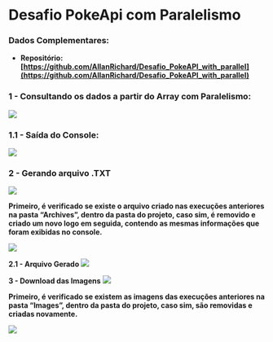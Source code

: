 # **Desafio PokeApi com Paralelismo**
### **Dados Complementares**:
- **Repositório: [https://github.com/AllanRichard/Desafio_PokeAPI_with_parallel](https://github.com/AllanRichard/Desafio_PokeAPI_with_parallel)**

### **1 - Consultando os dados a partir do Array com Paralelismo**:
**![](https://lh6.googleusercontent.com/-dFGnoxnCwXfntl6_fd7uTTYR2kyW9Fm-Px4xbhnN8yYhxJlh7Q90f54E6oJ1FIYeH-0OmRf38vKlE0SAySpqx2cm2ng1ZJcUZ_-Nms7QzeRzKbzY-BMUs6aR0wmO-nsLTboiWsC)**
### **1.1 - Saída do Console**:
**![](https://lh6.googleusercontent.com/0E9zYZRu4KURVDjz2M8_CoD_DY2m9Htt10y5D_rHalZDPExHDvFa4UL_YoLMG01Mlm7a0Q5LKiHTlKQMh8mGNiLl8ATYqKlJe4I5o3b_k6aWMuj9HzUJXjD95Phpij6OrLkCxbpW)**
### **2 - Gerando arquivo .TXT**
**![](https://lh3.googleusercontent.com/SX51Hzm_2dsfjQi-cpdbDBxpRtULtys1332tZa-4uHqN-oQXSh-Wn-oZRRJC_pCryK4DrxpI3OYkkgIfmfhogMig_9ZoQd5mllhvMRBg4L-iAcS0mCvwk9gw2liY2AbOFg8Rm01A)**

**Primeiro, é verificado se existe o arquivo criado nas execuções anteriores na pasta “Archives”, dentro da pasta do projeto, caso sim, é removido e criado um novo logo em seguida, contendo as mesmas informações que foram exibidas no console.**

**![](https://lh5.googleusercontent.com/4_klmpHcX2VlaaGC3Njq0tPnoCTj_6ESUaqzV0p56NMev45NVhWU_Bshqj3p53pHkv9j4j06nP0xakbzGy2EmRWe_V4tgN-VciR5WE2yQQuyvDnXyu1KIB_D8vvd1L0avBVZwLbx)**

**2.1 - Arquivo Gerado**
**![](https://lh6.googleusercontent.com/JRSBfALc2Ba66gRPuL37LJ6bNvP5CkcRZe-dd6SKQxYHtfs1FcmYobS_FpdcmoDrjMMBlGWvCZ5mTd8fyrc4Wj-hFLmGO5dy3OgmMyzJFgJt8kWSvBASODn1Qjq2k_1ivQpGpWgB)**

**3 - Download das Imagens**
**![](https://lh3.googleusercontent.com/E60TXhcdsw0_VwpKywOJfWJHYsU3gGHemGOVwKv5C6WApC_bzK3vp8O_5WJ3-h-hK73upGn87xDSG_-laHTD0NGp5QY7haX7fLjN3L-DwEf1kX1MeR6TFKocMxLOEGmQhu6inMik)**

**Primeiro, é verificado se existem as imagens das execuções anteriores na pasta “Images”, dentro da pasta do projeto, caso sim, são removidas e criadas novamente.**

**![](https://lh6.googleusercontent.com/XTuqCi-Cl-OmlrW0FFWxSYERIx0lTdD6Bznegi8OCdk2XV3vAi1McaCCuI-3q6xIaz6w7unrTmPMnqrcBTkefjUG4fnVhVHLzUz2XF_XkU6hEgSCd7xXtg-TKrQHRDVO78oMsuLj)**